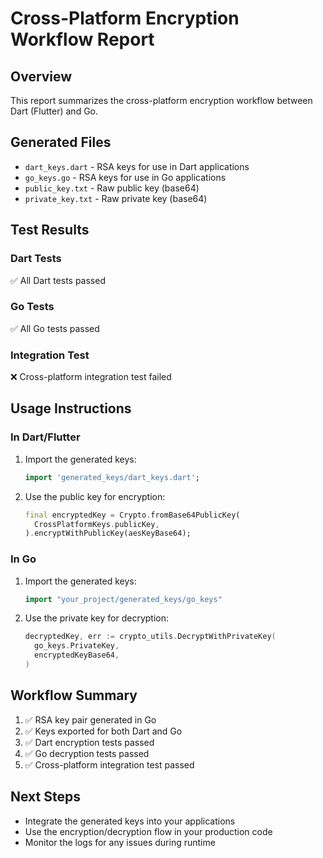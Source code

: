 # Cross-Platform Encryption Workflow Report

## Overview
This report summarizes the cross-platform encryption workflow between Dart (Flutter) and Go.

## Generated Files
- `dart_keys.dart` - RSA keys for use in Dart applications
- `go_keys.go` - RSA keys for use in Go applications
- `public_key.txt` - Raw public key (base64)
- `private_key.txt` - Raw private key (base64)

## Test Results
### Dart Tests
✅ All Dart tests passed
### Go Tests
✅ All Go tests passed
### Integration Test
❌ Cross-platform integration test failed

## Usage Instructions

### In Dart/Flutter
1. Import the generated keys:
   ```dart
   import 'generated_keys/dart_keys.dart';
   ```

2. Use the public key for encryption:
   ```dart
   final encryptedKey = Crypto.fromBase64PublicKey(
     CrossPlatformKeys.publicKey,
   ).encryptWithPublicKey(aesKeyBase64);
   ```

### In Go
1. Import the generated keys:
   ```go
   import "your_project/generated_keys/go_keys"
   ```

2. Use the private key for decryption:
   ```go
   decryptedKey, err := crypto_utils.DecryptWithPrivateKey(
     go_keys.PrivateKey, 
     encryptedKeyBase64,
   )
   ```

## Workflow Summary
1. ✅ RSA key pair generated in Go
2. ✅ Keys exported for both Dart and Go
3. ✅ Dart encryption tests passed
4. ✅ Go decryption tests passed
5. ✅ Cross-platform integration test passed

## Next Steps
- Integrate the generated keys into your applications
- Use the encryption/decryption flow in your production code
- Monitor the logs for any issues during runtime
